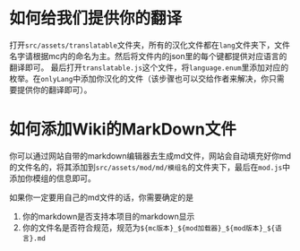 # 如何给我们提供你的翻译

打开`src/assets/translatable`文件夹，所有的汉化文件都在`lang`文件夹下，文件名字请根据mc内的命名为主。然后将文件内的json里的每个键都提供对应语言的翻译即可。 最后打开`translatable.js`这个文件，将`language.enum`里添加对应的枚举。在`onlyLang`中添加你汉化的文件（该步骤也可以交给作者来解决，你只需要提供你的翻译即可）。

# 如何添加Wiki的MarkDown文件

你可以通过网站自带的markdown编辑器去生成md文件，网站会自动填充好你md的文件名的，将其添加到`src/assets/mod/md/模组名`的文件夹下，最后在`mod.js`中添加你模组的信息即可。

如果你一定要用自己的md文件的话，你需要确定的是
1. 你的markdown是否支持本项目的markdown显示
2. 你的文件名是否符合规范，规范为`${mc版本}_${mod加载器}_${mod版本}_${语言}.md`